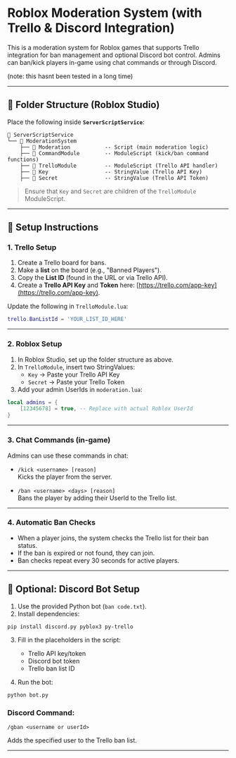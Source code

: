 # Roblox Moderation System (with Trello & Discord Integration)

This is a moderation system for Roblox games that supports Trello integration for ban management and optional Discord bot control. Admins can ban/kick players in-game using chat commands or through Discord.

(note: this hasnt been tested in a long time)

---

## 📁 Folder Structure (Roblox Studio)

Place the following inside **`ServerScriptService`**:

```
📁 ServerScriptService
└── 📁 ModerationSystem
    ├── 📄 Moderation           -- Script (main moderation logic)
    ├── 📄 CommandModule        -- ModuleScript (kick/ban command functions)
    ├── 📄 TrelloModule         -- ModuleScript (Trello API handler)
    ├── 🔑 Key                  -- StringValue (Trello API Key)
    ├── 🔑 Secret               -- StringValue (Trello API Token)
```

> Ensure that `Key` and `Secret` are children of the `TrelloModule` ModuleScript.

---

## 🔧 Setup Instructions

### 1. Trello Setup

1. Create a Trello board for bans.
2. Make a **list** on the board (e.g., "Banned Players").
3. Copy the **List ID** (found in the URL or via Trello API).
4. Create a **Trello API Key** and **Token** here: [https://trello.com/app-key](https://trello.com/app-key).

Update the following in `TrelloModule.lua`:

```lua
trello.BanListId = 'YOUR_LIST_ID_HERE'
```

---

### 2. Roblox Setup

1. In Roblox Studio, set up the folder structure as above.
2. In `TrelloModule`, insert two StringValues:
   - `Key` → Paste your Trello API Key
   - `Secret` → Paste your Trello Token
3. Add your admin UserIds in `moderation.lua`:

```lua
local admins = {
    [12345678] = true, -- Replace with actual Roblox UserId
}
```

---

### 3. Chat Commands (in-game)

Admins can use these commands in chat:

- `/kick <username> [reason]`  
  Kicks the player from the server.

- `/ban <username> <days> [reason]`  
  Bans the player by adding their UserId to the Trello list.

---

### 4. Automatic Ban Checks

- When a player joins, the system checks the Trello list for their ban status.
- If the ban is expired or not found, they can join.
- Ban checks repeat every 30 seconds for active players.

---

## 🤖 Optional: Discord Bot Setup

1. Use the provided Python bot (`ban code.txt`).
2. Install dependencies:

```
pip install discord.py pyblox3 py-trello
```

3. Fill in the placeholders in the script:
   - Trello API key/token
   - Discord bot token
   - Trello ban list ID

4. Run the bot:

```
python bot.py
```

### Discord Command:

```
/gban <username or userId>
```

Adds the specified user to the Trello ban list.

---
